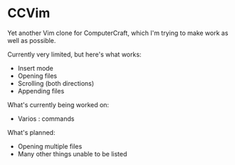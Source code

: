 # CCVim
Yet another Vim clone for ComputerCraft, which I'm trying to make work as well as possible.

Currently very limited, but here's what works:
- Insert mode
- Opening files
- Scrolling (both directions)
- Appending files

What's currently being worked on:
- Varios : commands


What's planned:
- Opening multiple files
- Many other things unable to be listed
